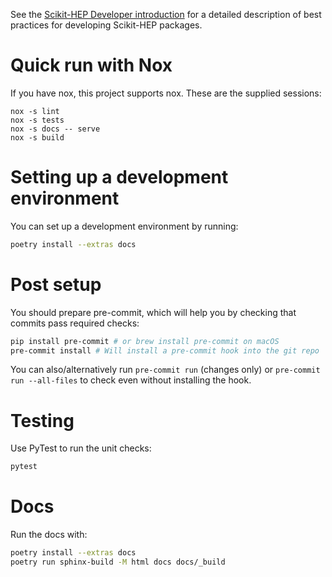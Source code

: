 See the [Scikit-HEP Developer introduction][skhep-dev-intro] for a
detailed description of best practices for developing Scikit-HEP packages.

[skhep-dev-intro]: https://scikit-hep.org/developer/intro

# Quick run with Nox

If you have nox, this project supports nox. These are the supplied sessions:

```console
nox -s lint
nox -s tests
nox -s docs -- serve
nox -s build
```

# Setting up a development environment

You can set up a development environment by running:

```bash
poetry install --extras docs
```

# Post setup

You should prepare pre-commit, which will help you by checking that commits
pass required checks:

```bash
pip install pre-commit # or brew install pre-commit on macOS
pre-commit install # Will install a pre-commit hook into the git repo
```

You can also/alternatively run `pre-commit run` (changes only) or `pre-commit
run --all-files` to check even without installing the hook.

# Testing

Use PyTest to run the unit checks:

```bash
pytest
```

# Docs

Run the docs with:

```bash
poetry install --extras docs
poetry run sphinx-build -M html docs docs/_build
```
